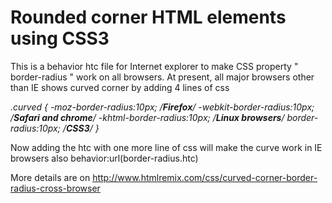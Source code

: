 # Rounded corner HTML elements using CSS3 #
This is a behavior htc file for Internet explorer to make CSS property " border-radius " work on all browsers.
At present, all major browsers other than IE shows curved corner by adding 4 lines of css

_.curved {
-moz-border-radius:10px; /**Firefox**/
-webkit-border-radius:10px; /**Safari and chrome**/
-khtml-border-radius:10px; /**Linux browsers**/
border-radius:10px; /**CSS3**/
}_

Now adding the htc with one more line of css will make the curve work in IE browsers also
behavior:url(border-radius.htc)

More details are on http://www.htmlremix.com/css/curved-corner-border-radius-cross-browser